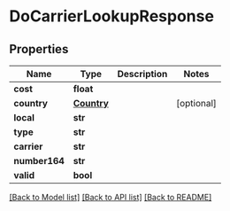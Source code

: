 # DoCarrierLookupResponse

## Properties
Name | Type | Description | Notes
------------ | ------------- | ------------- | -------------
**cost** | **float** |  | 
**country** | [**Country**](Country.md) |  | [optional] 
**local** | **str** |  | 
**type** | **str** |  | 
**carrier** | **str** |  | 
**number164** | **str** |  | 
**valid** | **bool** |  | 

[[Back to Model list]](../README.md#documentation-for-models) [[Back to API list]](../README.md#documentation-for-api-endpoints) [[Back to README]](../README.md)


